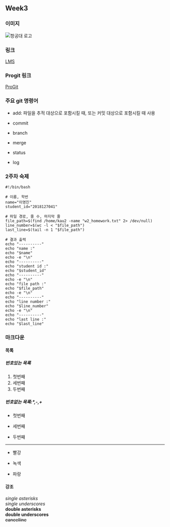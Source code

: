 ## Week3
   
### 이미지   
![항공대 로고](https://www.google.com/imgres?imgurl=https%3A%2F%2Fwww.kau.ac.kr%2Fcmm_typeA%2Fimages%2Fsub%2Fcm_2_1.jpg&tbnid=W0f8szyjVhnMTM&vet=12ahUKEwiSjvK86_n9AhWVCd4KHUtAA8kQMygqegUIARCYAg..i&imgrefurl=https%3A%2F%2Fwww.kau.ac.kr%2Fweb%2Fpages%2Fgc60434h.do&docid=H6fjtRQT1ag8qM&w=1182&h=591&q=%ED%95%9C%EA%B5%AD%ED%95%AD%EA%B3%B5%EB%8C%80%ED%95%99%EA%B5%90%20%EB%A1%9C%EA%B3%A0&ved=2ahUKEwiSjvK86_n9AhWVCd4KHUtAA8kQMygqegUIARCYAg)
   
### 링크
   
[LMS](https://lms.kau.ac.kr/login.php)
   
### Progit 링크
   
[ProGit](https://git-scm.com/book/en/v2)
   
### 주요 git 명령어
* add: 파일을 추적 대상으로 포함시킬 때, 또는 커밋 대상으로 포함시킬 때 사용
   
* commit
   
* branch
   
* merge
   
* status
   
* log
   
### 2주차 숙제
   
```
#!/bin/bash

# 이름, 학번
name="이영진"
student_id="2018127041"

# 파일 경로, 줄 수, 마지막 줄
file_path=$(find /home/kau2 -name "w2_homework.txt" 2> /dev/null)
line_number=$(wc -l < "$file_path")
last_line=$(tail -n 1 "$file_path")

# 결과 출력
echo "----------"
echo "name :"
echo "$name"
echo -e "\n"
echo "----------"
echo "student id :"
echo "$student_id"
echo "----------"
echo -e "\n"
echo "file path :"
echo "$file_path"
echo -e "\n"
echo "----------"
echo "line number :"
echo "$line_number"
echo -e "\n"
echo "----------"
echo "last line :"
echo "$last_line"
```
   
### 마크다운
   
#### 목록
   
##### 번호있는 목록
   
1. 첫번째
2. 세번째
3. 두번째
   
##### 번호없는 목록:*,-,+
* 첫번째
   
* 세번째
   
* 두번째
<hr/>
   
* 빨강   
- 녹색   
+ 파랑
   
#### 강조
   
*single asterisks*   
_single underscores_   
**double asterisks**   
__double underscores__   
~~cancelline~~
